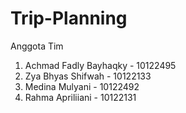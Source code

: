 # Trip-Planning
Anggota Tim
1. Achmad Fadly Bayhaqky - 10122495
2. Zya Bhyas Shifwah - 10122133
3. Medina Mulyani - 10122492
4. Rahma Apriliiani - 10122131
